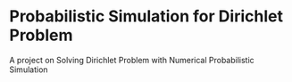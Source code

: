 # Probabilistic Simulation for Dirichlet Problem
 A project on Solving Dirichlet Problem with Numerical Probabilistic Simulation
